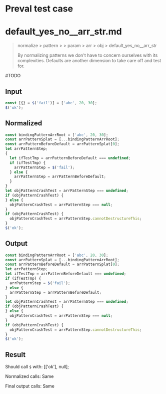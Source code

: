 # Preval test case

# default_yes_no__arr_str.md

> normalize > pattern >  > param > arr > obj > default_yes_no__arr_str
>
> By normalizing patterns we don't have to concern ourselves with its complexities. Defaults are another dimension to take care off and test for.

#TODO

## Input

`````js filename=intro
const [{} = $('fail')] = ['abc', 20, 30];
$('ok');
`````

## Normalized

`````js filename=intro
const bindingPatternArrRoot = ['abc', 20, 30];
const arrPatternSplat = [...bindingPatternArrRoot];
const arrPatternBeforeDefault = arrPatternSplat[0];
let arrPatternStep;
{
  let ifTestTmp = arrPatternBeforeDefault === undefined;
  if (ifTestTmp) {
    arrPatternStep = $('fail');
  } else {
    arrPatternStep = arrPatternBeforeDefault;
  }
}
let objPatternCrashTest = arrPatternStep === undefined;
if (objPatternCrashTest) {
} else {
  objPatternCrashTest = arrPatternStep === null;
}
if (objPatternCrashTest) {
  objPatternCrashTest = arrPatternStep.cannotDestructureThis;
}
$('ok');
`````

## Output

`````js filename=intro
const bindingPatternArrRoot = ['abc', 20, 30];
const arrPatternSplat = [...bindingPatternArrRoot];
const arrPatternBeforeDefault = arrPatternSplat[0];
let arrPatternStep;
let ifTestTmp = arrPatternBeforeDefault === undefined;
if (ifTestTmp) {
  arrPatternStep = $('fail');
} else {
  arrPatternStep = arrPatternBeforeDefault;
}
let objPatternCrashTest = arrPatternStep === undefined;
if (objPatternCrashTest) {
} else {
  objPatternCrashTest = arrPatternStep === null;
}
if (objPatternCrashTest) {
  objPatternCrashTest = arrPatternStep.cannotDestructureThis;
}
$('ok');
`````

## Result

Should call `$` with:
[['ok'], null];

Normalized calls: Same

Final output calls: Same
